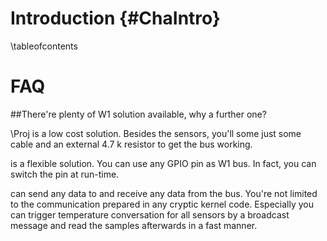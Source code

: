 Introduction {#ChaIntro}
============
\tableofcontents


# FAQ

##There're plenty of W1 solution available, why a further one?

\Proj is a low cost solution. Besides the sensors, you'll some just
some cable and an external 4.7 k resistor to get the bus working.

is a flexible solution. You can use any GPIO pin as W1 bus. In fact,
you can switch the pin at run-time.

can send any data to and receive any data from the bus. You're not
limited to the communication prepared in any cryptic kernel code.
Especially you can trigger temperature conversation for all sensors by
a broadcast message and read the samples afterwards in a fast manner.
